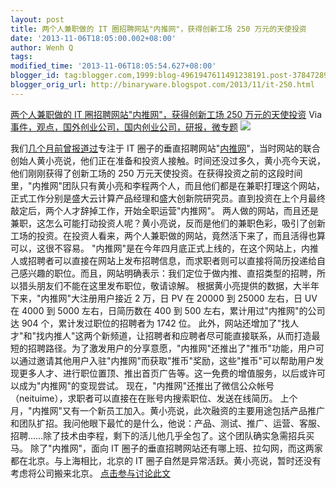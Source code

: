 ```yaml
---
layout: post
title: 两个人兼职做的 IT 圈招聘网站"内推网"，获得创新工场 250 万元的天使投资
date: '2013-11-06T18:05:00.002+08:00'
author: Wenh Q
tags:
modified_time: '2013-11-06T18:05:54.627+08:00'
blogger_id: tag:blogger.com,1999:blog-4961947611491238191.post-378472898128854190
blogger_orig_url: http://binaryware.blogspot.com/2013/11/it-250.html
---
```

[两个人兼职做的 IT 圈招聘网站"内推网"，获得创新工场 250
万元的天使投资](http://www.kuailiyu.com/article/5849.html)
Via
[事件，观点，国外创业公司，国内创业公司，研报，微专题](http://www.kuailiyu.com/)
![](http://www.kuailiyu.com/uploadfile/2013/1104/20131104073502542.png)

我们[几个月前曾报道过](http://www.kuailiyu.com/article/3955.html)专注于
IT
圈子的垂直招聘网站"[内推网](http://www.neitui.me/)"，当时网站的联合创始人黄小亮说，他们正在准备和投资人接触。时间还没过多久，黄小亮今天说，他们刚刚获得了创新工场的
250
万元天使投资。在获得投资之前的这段时间里，"内推网"团队只有黄小亮和李程两个人，而且他们都是在兼职打理这个网站，正式工作分别是盛大云计算产品经理和盛大创新院研究员。直到投资在上个月最终敲定后，两个人才辞掉工作，开始全职运营"内推网"。
两人做的网站，而且还是兼职，这怎么可能打动投资人呢？黄小亮说，反而是他们的兼职色彩，吸引了创新工场的投资。在投资人看来，两个人兼职做的网站，竟然活下来了，而且活得也算可以，这很不容易。
"内推网"是在今年四月底正式上线的，在这个网站上，内推人或招聘者可以直接在网站上发布招聘信息，而求职者则可以直接将简历投递给自己感兴趣的职位。而且，网站明确表示：我们定位于做内推、直招类型的招聘，所以猎头朋友们不能在这里发布职位，敬请谅解。
根据黄小亮提供的数据，大半年下来，"内推网"大注册用户接近 2 万，日 PV 在
20000 到 25000 左右，日 UV 在 4000 到 5000 左右，日简历数在 400 到 500
左右，累计用过"内推网"的公司达 904 个，累计发过职位的招聘者为 1742 位。
此外，网站还增加了"找人才"和"找内推人"这两个新频道，让招聘者和应聘者尽可能直接联系，从而打造最短的招聘路径。为了激发用户的分享意愿，"内推网"还推出了"推币"功能，用户可以通过邀请其他用户入驻"内推网"而获取"推币"奖励，这些"推币"可以帮助用户发现更多人才、进行职位置顶、推出首页广告等。这一免费的增值服务，以后或许可以成为"内推网"的变现尝试。
现在，"内推网"还推出了微信公众帐号（neituime），求职者可以直接在在账号内搜索职位、发送在线简历。
上个月，"内推网"又有一个新员工加入。黄小亮说，此次融资的主要用途包括产品推广和团队扩招。我问他眼下最忙的是什么，他说：产品、测试、推广、运营、客服、招聘……除了技术由李程，剩下的活儿他几乎全包了。这个团队确实急需招兵买马。
除了"内推网"，面向 IT
圈子的垂直招聘网站还有哪上班、拉勾网，而这两家都在北京。与上海相比，北京的
IT 圈子自然是异常活跃。黄小亮说，暂时还没有考虑将公司搬来北京。
[点击参与讨论此文](http://www.kuailiyu.com/article/5849.html?utm_source=articletail&utm_medium=RSS#comments)
